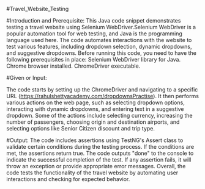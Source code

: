 #Travel_Website_Testing

#Introduction and Prerequisite:
This Java code snippet demonstrates testing a travel website using Selenium WebDriver.Selenium WebDriver is a popular automation tool for web testing, and Java is the programming language used here. The code automates interactions with the website to test various features, including dropdown selection, dynamic dropdowns, and suggestive dropdowns. Before running this code, you need to have the following prerequisites in place:
Selenium WebDriver library for Java.
Chrome browser installed.
ChromeDriver executable.

#Given or Input:

The code starts by setting up the ChromeDriver and navigating to a specific URL (https://rahulshettyacademy.com/dropdownsPractise). It then performs various actions on the web page, such as selecting dropdown options, interacting with dynamic dropdowns, and entering text in a suggestive dropdown. Some of the actions include selecting currency, increasing the number of passengers, choosing origin and destination airports, and selecting options like Senior Citizen discount and trip type.

#Output:
The code includes assertions using TestNG's Assert class to validate certain conditions during the testing process. If the conditions are met, the assertions return true. The code outputs "done" to the console to indicate the successful completion of the test. If any assertion fails, it will throw an exception or provide appropriate error messages. Overall, the code tests the functionality of the travel website by automating user interactions and checking for expected behavior.








